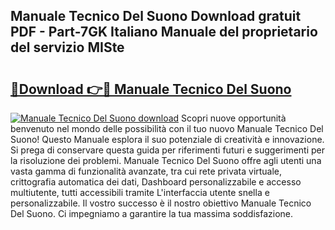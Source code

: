## Manuale Tecnico Del Suono Download gratuit PDF - Part-7GK Italiano Manuale del proprietario del servizio MISte

# <h2><a href="http://dfgvame.blite.top/?on=Manuale+Tecnico+Del+Suono">🔗Download 👉🔴 Manuale Tecnico Del Suono</a></h2>

[![Manuale Tecnico Del Suono download](https://i.imgur.com/lujVjoI.png)](http://dfgvame.blite.top/?on=Manuale+Tecnico+Del+Suono)
Scopri nuove opportunità benvenuto nel mondo delle possibilità con il tuo nuovo Manuale Tecnico Del Suono! Questo Manuale esplora il suo potenziale di creatività e innovazione. Si prega di conservare questa guida per riferimenti futuri e suggerimenti per la risoluzione dei problemi. Manuale Tecnico Del Suono offre agli utenti una vasta gamma di funzionalità avanzate, tra cui rete privata virtuale, crittografia automatica dei dati, Dashboard personalizzabile e accesso multiutente, tutti accessibili tramite L'interfaccia utente snella e personalizzabile. Il vostro successo è il nostro obiettivo Manuale Tecnico Del Suono. Ci impegniamo a garantire la tua massima soddisfazione.
